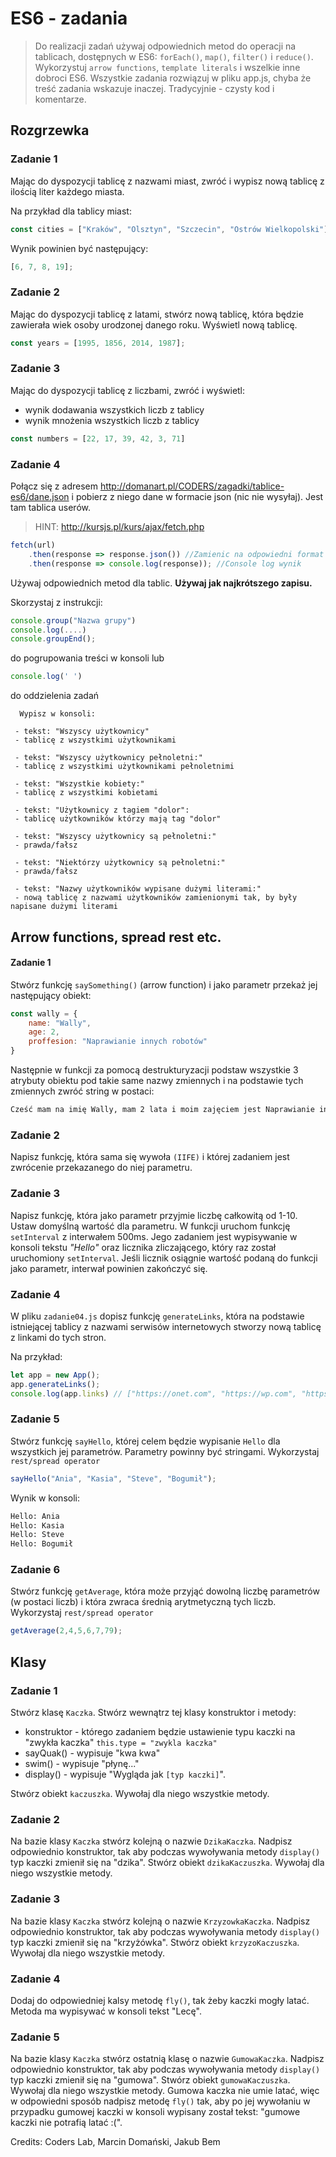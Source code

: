 # ES6 - zadania
> Do realizacji zadań używaj odpowiednich metod do operacji na tablicach, dostępnych w ES6: ```forEach()```, ```map()```, ```filter()``` i ```reduce()```. Wykorzystuj ```arrow functions```, ```template literals``` i wszelkie inne dobroci ES6.
Wszystkie zadania rozwiązuj w pliku app.js, chyba że treść zadania wskazuje inaczej. Tradycyjnie - czysty kod i komentarze.
## Rozgrzewka
### Zadanie 1

Mając do dyspozycji tablicę z nazwami miast, zwróć i wypisz nową tablicę z ilością liter każdego miasta.

Na przykład dla tablicy miast:
```JavaScript
const cities = ["Kraków", "Olsztyn", "Szczecin", "Ostrów Wielkopolski"];
```
Wynik powinien być następujący:

```JavaScript
[6, 7, 8, 19];
```

### Zadanie 2

Mając do dyspozycji tablicę z latami, stwórz nową tablicę, która będzie zawierała wiek osoby urodzonej danego roku. Wyświetl nową tablicę.

```JavaScript
const years = [1995, 1856, 2014, 1987];
```

### Zadanie 3 

Mając do dyspozycji tablicę z liczbami, zwróć i wyświetl:
*  wynik dodawania wszystkich liczb z tablicy 
*  wynik mnożenia wszystkich liczb z tablicy 
```JavaScript
const numbers = [22, 17, 39, 42, 3, 71]
```

### Zadanie 4 
 Połącz się z adresem http://domanart.pl/CODERS/zagadki/tablice-es6/dane.json
i pobierz z niego dane w formacie json (nic nie wysyłaj). Jest tam tablica userów.

>HINT: http://kursjs.pl/kurs/ajax/fetch.php
```JavaScript
fetch(url)
    .then(response => response.json()) //Zamienic na odpowiedni format
    .then(response => console.log(response)); //Console log wynik
```

Używaj odpowiednich metod dla tablic. **Używaj jak najkrótszego zapisu.**

Skorzystaj z instrukcji:
```JavaScript
console.group("Nazwa grupy")
console.log(....)
console.groupEnd();
```
do pogrupowania treści w konsoli lub
```JavaScript
console.log(' ') 
```
do oddzielenia zadań

      Wypisz w konsoli:
 
     - tekst: "Wszyscy użytkownicy"
     - tablicę z wszystkimi użytkownikami

     - tekst: "Wszyscy użytkownicy pełnoletni:"
     - tablicę z wszystkimi użytkownikami pełnoletnimi

     - tekst: "Wszystkie kobiety:"
     - tablicę z wszystkimi kobietami

     - tekst: "Użytkownicy z tagiem "dolor":
     - tablicę użytkowników którzy mają tag "dolor"

     - tekst: "Wszyscy użytkownicy są pełnoletni:"
     - prawda/fałsz

     - tekst: "Niektórzy użytkownicy są pełnoletni:"
     - prawda/fałsz

     - tekst: "Nazwy użytkowników wypisane dużymi literami:"
     - nową tablicę z nazwami użytkowników zamienionymi tak, by były napisane dużymi literami

## Arrow functions, spread rest etc.

#### Zadanie 1

Stwórz funkcję ```saySomething()``` (arrow function) i jako parametr przekaż jej następujący obiekt:

```JavaScript
const wally = {
    name: "Wally",
    age: 2,
    proffesion: "Naprawianie innych robotów"    
}
```
Następnie w funkcji za pomocą destrukturyzacji podstaw wszystkie 3 atrybuty obiektu pod takie same nazwy zmiennych i na podstawie tych zmiennych zwróć string w postaci:

 ```HTML
 Cześć mam na imię Wally, mam 2 lata i moim zajęciem jest Naprawianie innych robotów".
 ```

### Zadanie 2 
Napisz funkcję, która sama się wywoła ```(IIFE)``` i której zadaniem jest zwrócenie przekazanego do niej parametru.

### Zadanie 3
Napisz funkcję, która jako parametr przyjmie liczbę całkowitą od 1-10. Ustaw domyślną wartość dla parametru. W funkcji uruchom funkcję ```setInterval``` z interwałem 500ms. Jego zadaniem jest wypisywanie w konsoli tekstu _"Hello"_ oraz licznika zliczającego, który raz został uruchomiony ```setInterval```. Jeśli licznik osiągnie wartość podaną do funkcji jako parametr, interwał powinien zakończyć się.

### Zadanie 4

W pliku ```zadanie04.js``` dopisz funkcję ```generateLinks```, która na podstawie istniejącej tablicy z nazwami serwisów internetowych stworzy nową tablicę z linkami do tych stron.

Na przykład:
```JavaScript
let app = new App();
app.generateLinks();
console.log(app.links) // ["https://onet.com", "https://wp.com", "https://facebook.com"]
```

### Zadanie 5 
Stwórz funkcję ```sayHello```, której celem będzie wypisanie ```Hello``` dla wszystkich jej parametrów. Parametry powinny być stringami. Wykorzystaj ```rest/spread operator```

```JavaScript
sayHello("Ania", "Kasia", "Steve", "Bogumił");
```
Wynik w konsoli:

```HTML
Hello: Ania
Hello: Kasia
Hello: Steve
Hello: Bogumił
```

### Zadanie 6
Stwórz funkcję ```getAverage```, która może przyjąć dowolną liczbę parametrów (w postaci liczb) i która zwraca średnią arytmetyczną tych liczb. Wykorzystaj ```rest/spread operator```

```JavaScript
getAverage(2,4,5,6,7,79);
```

## Klasy

### Zadanie 1 

Stwórz klasę ```Kaczka```. Stwórz wewnątrz tej klasy konstruktor i metody:

* konstruktor - którego zadaniem będzie ustawienie typu kaczki na "zwykła kaczka"  ```this.type = "zwykla kaczka"```
* sayQuak() - wypisuje "kwa kwa"
* swim() - wypisuje "płynę..."
* display() - wypisuje "Wygląda jak ```[typ kaczki]```". 

Stwórz obiekt ```kaczuszka```. Wywołaj dla niego wszystkie metody.

### Zadanie 2

Na bazie  klasy ```Kaczka``` stwórz kolejną o nazwie ```DzikaKaczka```. Nadpisz odpowiednio konstruktor, tak aby podczas wywoływania metody ```display()``` typ kaczki zmienił się na "dzika". Stwórz obiekt ```dzikaKaczuszka```. Wywołaj dla niego wszystkie metody.

### Zadanie 3

Na bazie klasy ```Kaczka``` stwórz kolejną o nazwie ```KrzyzowkaKaczka```. Nadpisz odpowiednio konstruktor, tak aby podczas wywoływania metody ```display()``` typ kaczki zmienił się na "krzyżówka". Stwórz obiekt ```krzyzoKaczuszka```. Wywołaj dla niego wszystkie metody.

### Zadanie 4 

Dodaj do odpowiedniej kalsy metodę ```fly()```, tak żeby kaczki mogły latać. Metoda ma wypisywać w konsoli tekst "Lecę".

### Zadanie 5 
Na bazie  klasy ```Kaczka``` stwórz ostatnią klasę o nazwie ```GumowaKaczka```. Nadpisz odpowiednio konstruktor, tak aby podczas wywoływania metody ```display()``` typ kaczki zmienił się na "gumowa". Stwórz obiekt ```gumowaKaczuszka```. Wywołaj dla niego wszystkie metody. Gumowa kaczka nie umie latać, więc w odpowiedni sposób nadpisz metodę ```fly()``` tak, aby po jej wywołaniu w przypadku gumowej kaczki w konsoli wypisany został tekst: "gumowe kaczki nie potrafią latać :(".



Credits: Coders Lab, Marcin Domański, Jakub Bem